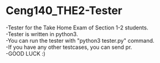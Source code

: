 # Ceng140_THE2-Tester
-Tester for the Take Home Exam of Section 1-2 students.    
-Tester is written in python3.   
-You can run the tester with "python3 tester.py" command.  
-If you have any other testcases, you can send pr.  
-GOOD LUCK :)
